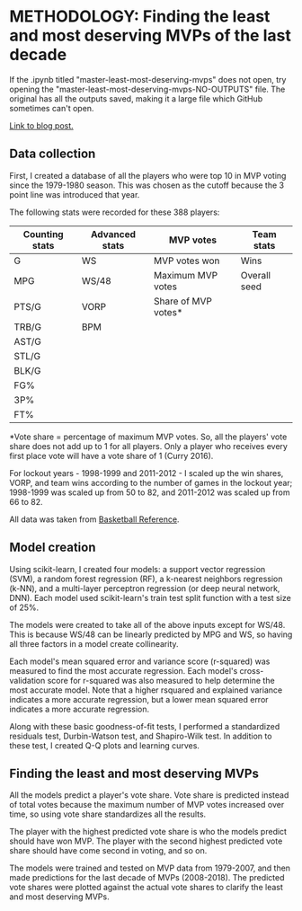 # METHODOLOGY: Finding the least and most deserving MVPs of the last decade

If the .ipynb titled "master-least-most-deserving-mvps" does not open, try opening the "master-least-most-deserving-mvps-NO-OUTPUTS" file. The original has all the outputs saved, making it a large file which GitHub sometimes can't open.

[Link to blog post.](https://dribbleanalytics.blogspot.com/2018/08/least-most-deserving-mvps.html
)

## Data collection

First, I created a database of all the players who were top 10 in MVP voting since the 1979-1980 season. This was chosen as the cutoff because the 3 point line was introduced that year.

The following stats were recorded for these 388 players:

| Counting stats | Advanced stats| MVP votes | Team stats |
| ------------- | ------------- | ------------- | -------- |
| G | WS | MVP votes won | Wins |
| MPG | WS/48 | Maximum MVP votes | Overall seed |
| PTS/G | VORP | Share of MVP votes* |  |
| TRB/G | BPM | |
| AST/G | | |
| STL/G | | |
| BLK/G | | |
| FG% | | |
| 3P% | | |
| FT% | | |

*Vote share = percentage of maximum MVP votes. So, all the players' vote share does not add up to 1 for all players. Only a player who receives every first place vote will have a vote share of 1 (Curry 2016).

For lockout years - 1998-1999 and 2011-2012 - I scaled up the win shares, VORP, and team wins according to the number of games in the lockout year; 1998-1999 was scaled up from 50 to 82, and 2011-2012 was scaled up from 66 to 82.

All data was taken from [Basketball Reference](http://basketball-reference.com/).

## Model creation

Using scikit-learn, I created four models: a support vector regression (SVM), a random forest regression (RF), a k-nearest neighbors regression (k-NN), and a multi-layer perceptron regression (or deep neural network, DNN). Each model used scikit-learn's train test split function with a test size of 25%.

The models were created to take all of the above inputs except for WS/48. This is because WS/48 can be linearly predicted by MPG and WS, so having all three factors in a model create collinearity.

Each model's mean squared error and variance score (r-squared) was measured to find the most accurate regression. Each model's cross-validation score for r-squared was also measured to help determine the most accurate model. Note that a higher rsquared and explained variance indicates a more accurate regression, but a lower mean squared error indicates a more accurate regression.

Along with these basic goodness-of-fit tests, I performed a standardized residuals test, Durbin-Watson test, and Shapiro-Wilk test. In addition to these test, I created Q-Q plots and learning curves.

## Finding the least and most deserving MVPs

All the models predict a player's vote share. Vote share is predicted instead of total votes because the maximum number of MVP votes increased over time, so using vote share standardizes all the results.

The player with the highest predicted vote share is who the models predict should have won MVP. The player with the second highest predicted vote share should have come second in voting, and so on.

The models were trained and tested on MVP data from 1979-2007, and then made predictions for the last decade of MVPs (2008-2018). The predicted vote shares were plotted against the actual vote shares to clarify the least and most deserving MVPs.
